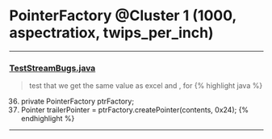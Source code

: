 # PointerFactory @Cluster 1 (1000, aspectratiox, twips_per_inch)

***

### [TestStreamBugs.java](https://searchcode.com/codesearch/view/97397248/)
> test that we get the same value as excel and , for 
{% highlight java %}
36. private PointerFactory ptrFactory;
55.   Pointer trailerPointer = ptrFactory.createPointer(contents, 0x24);
{% endhighlight %}

***

